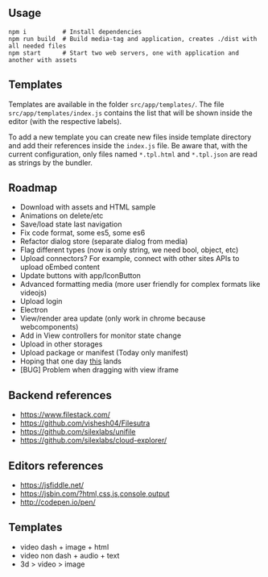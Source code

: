 
## Usage

```
npm i          # Install dependencies
npm run build  # Build media-tag and application, creates ./dist with all needed files
npm start      # Start two web servers, one with application and another with assets
```

## Templates

Templates are available in the folder `src/app/templates/`.
The file `src/app/templates/index.js` contains the list that will be
shown inside the editor (with the respective labels).

To add a new template you can create new files inside template
directory and add their references inside the `index.js` file.
Be aware that, with the current configuration, only files
named `*.tpl.html` and `*.tpl.json` are read as strings by the
bundler.

## Roadmap

* Download with assets and HTML sample
* Animations on delete/etc
* Save/load state last navigation
* Fix code format, some es5, some es6
* Refactor dialog store (separate dialog from media)
* Flag different types (now is only string, we need bool, object, etc)
* Upload connectors? For example, connect with other sites APIs to upload oEmbed content
* Update buttons with app/IconButton
* Advanced formatting media (more user friendly for complex formats like videojs)
* Upload login
* Electron
* View/render area update (only work in chrome because webcomponents)
* Add in View controllers for monitor state change
* Upload in other storages
* Upload package or manifest (Today only manifest)
* Hoping that one day [this](https://github.com/reflux/reflux-promise/pull/18) lands
* [BUG] Problem when dragging with view iframe

## Backend references

* https://www.filestack.com/
* https://github.com/vishesh04/Filesutra
* https://github.com/silexlabs/unifile
* https://github.com/silexlabs/cloud-explorer/

## Editors references

* https://jsfiddle.net/
* https://jsbin.com/?html,css,js,console,output
* http://codepen.io/pen/

## Templates

* video dash + image + html
* video non dash + audio + text
* 3d > video > image
